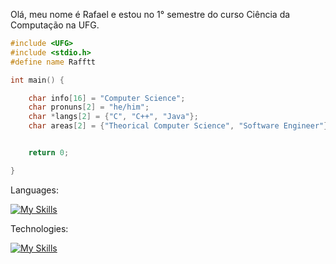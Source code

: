 Olá, meu nome é Rafael e estou no 1° semestre do curso Ciência da Computação na UFG.

```C++
#include <UFG>
#include <stdio.h>
#define name Rafftt

int main() {

    char info[16] = "Computer Science";
    char pronuns[2] = "he/him";
    char *langs[2] = {"C", "C++", "Java"};
    char areas[2] = {"Theorical Computer Science", "Software Engineer"};


    return 0;

}
```
Languages:

[![My Skills](https://skillicons.dev/icons?i=c,cpp,java)](https://skillicons.dev)

Technologies:

[![My Skills](https://skillicons.dev/icons?i=nextjs,nodejs,react)](https://skillicons.dev)


